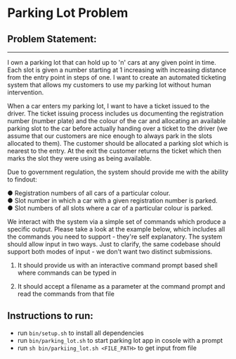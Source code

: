 # Parking Lot Problem

## Problem Statement:
-----------------------
I own a parking lot that can hold up to 'n' cars at any given point in time. Each slot is
given a number starting at 1 increasing with increasing distance from the entry point
in steps of one. I want to create an automated ticketing system that allows my
customers to use my parking lot without human intervention. </br>

When a car enters my parking lot, I want to have a ticket issued to the driver. The
ticket issuing process includes us documenting the registration number (number
plate) and the colour of the car and allocating an available parking slot to the car
before actually handing over a ticket to the driver (we assume that our customers are
nice enough to always park in the slots allocated to them). The customer should be
allocated a parking slot which is nearest to the entry. At the exit the customer returns
the ticket which then marks the slot they were using as being available. </br>

Due to government regulation, the system should provide me with the ability to findout: <br />

● Registration numbers of all cars of a particular colour. <br />
● Slot number in which a car with a given registration number is parked. <br />
● Slot numbers of all slots where a car of a particular colour is parked.<br />

We interact with the system via a simple set of commands which produce a specific
output. Please take a look at the example below, which includes all the commands
you need to support - they're self explanatory. The system should allow input in two
ways. Just to clarify, the same codebase should support both modes of input - we
don't want two distinct submissions. </br>

1) It should provide us with an interactive command prompt based shell where
commands can be typed in </br>

2) It should accept a filename as a parameter at the command prompt and read the
commands from that file </br>

## Instructions to run: 

- run `bin/setup.sh` to install all dependencies
- run `bin/parking_lot.sh` to start parking lot app in cosole with a prompt
- run `sh bin/parkiing_lot.sh <FILE_PATH>` to get input from file

<br/>